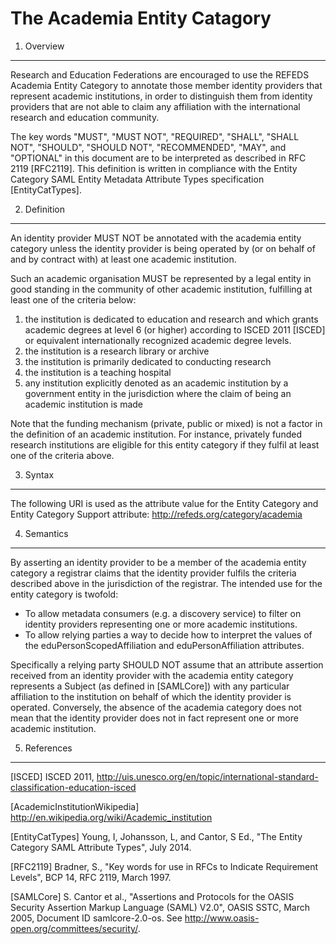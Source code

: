 
The Academia Entity Catagory
=======================

1. Overview
----------------

Research and Education Federations are encouraged to use the REFEDS Academia Entity Category to annotate those member identity providers that represent academic institutions, in order to distinguish them from identity providers that are not able to claim any affiliation with the international research and education community.

The key words "MUST", "MUST NOT", "REQUIRED", "SHALL", "SHALL NOT", "SHOULD", "SHOULD NOT", "RECOMMENDED", "MAY", and "OPTIONAL" in this document are to be interpreted as described in RFC 2119 [RFC2119]. This definition is written in compliance with the Entity Category SAML Entity Metadata Attribute Types specification [EntityCatTypes].

2. Definition
----------------

An identity provider MUST NOT be annotated with the academia entity category unless the identity provider is being operated by (or on behalf of and by contract with)
at least one academic institution. 

Such an academic organisation MUST be represented by a legal entity in good standing in the community of other academic institution, fulfilling at least one of the criteria below:

1. the institution is dedicated to education and research and which grants academic degrees at level 6 (or higher) according to ISCED 2011 [ISCED] or equivalent internationally recognized academic degree levels.
2. the institution is a research library or archive
3. the institution is primarily dedicated to conducting research
4. the institution is a teaching hospital
5. any institution explicitly denoted as an academic institution by a government entity in the jurisdiction where the claim of being an academic institution is made

Note that the funding mechanism (private, public or mixed) is not a factor in the definition of an academic institution. For instance, privately funded research institutions are eligible for this entity category if they fulfil at least one of the criteria above.

3. Syntax
---------

The following URI is used as the attribute value for the Entity Category and Entity Category Support attribute: http://refeds.org/category/academia

4. Semantics
------------

By asserting an identity provider to be a member of the academia entity category a registrar claims that the identity provider fulfils the criteria described above in the jurisdiction of the registrar. The intended use for the entity category is twofold:

- To allow metadata consumers (e.g. a discovery service) to filter on identity providers representing one or more academic institutions.
- To allow relying parties a way to decide how to interpret the values of the eduPersonScopedAffiliation and eduPersonAffiliation attributes.

Specifically a relying party SHOULD NOT assume that an attribute assertion received from an identity provider with the academia entity category represents a Subject (as defined in [SAMLCore]) with any particular affiliation to the institution on behalf of which the identity provider is operated. Conversely, the absence of the academia category does not mean that the identity provider does not in fact represent one or more academic institution.

5. References
-------------

[ISCED] ISCED 2011, http://uis.unesco.org/en/topic/international-standard-classification-education-isced

[AcademicInstitutionWikipedia] http://en.wikipedia.org/wiki/Academic_institution

[EntityCatTypes] Young, I, Johansson, L, and Cantor, S Ed., "The Entity Category SAML Attribute Types", July 2014.

[RFC2119] Bradner, S., "Key words for use in RFCs to Indicate Requirement Levels", BCP 14, RFC 2119, March 1997.

[SAMLCore] S. Cantor et al., "Assertions and Protocols for the OASIS Security Assertion Markup Language (SAML) V2.0", OASIS SSTC, March 2005, Document ID samlcore-2.0-os. See http://www.oasis-open.org/committees/security/.
